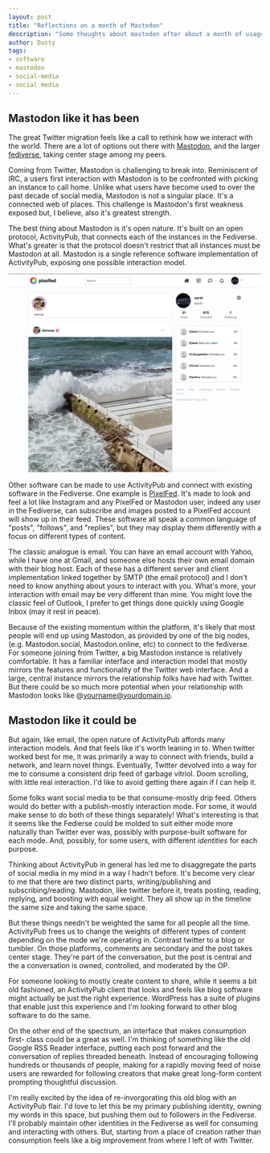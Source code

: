 ```yaml
---
layout: post
title: "Reflections on a month of Mastodon"
description: "Some thoughts about mastodon after about a month of usage."
author: Dusty
tags:
- software
- mastodon
- social-media
- social media
---
```


## Mastodon like it has been

The great Twitter migration feels like a call to rethink how we interact with
the world. There are a lot of options out there with
[Mastodon](https://buffer.com/resources/mastodon-social/), and the larger
[fediverse](https://en.wikipedia.org/wiki/Fediverse), taking center stage among
my peers.

Coming from Twitter, Mastodon is challenging to break into. Reminiscent of IRC,
a users first interaction with Mastodon is to be confronted with picking an
instance to call home. Unlike what users have become used to over the past
decade of social media, Mastodon is not a singular place. It's a connected web
of places. This challenge is Mastodon's first weakness exposed but, I believe,
also it's greatest strength.

The best thing about Mastodon is it's open nature. It's built on an open
protocol, ActivityPub, that connects each of the instances in the Fediverse.
What's greater is that the protocol doesn't restrict that all instances
must be Mastodon at all. Mastodon is a single reference software implementation
of ActivityPub, exposing one possible interaction model.

![Screenshot of PixelFed](/img/posts/mastodon/pixelfed.jpeg)

Other software can be made to use ActivityPub and connect with existing
software in the Fediverse. One example is [PixelFed](https://www.pixelfed.org).
It's made to look and feel a lot like Instagram and any PixelFed or Mastodon
user, indeed any user in the Fediverse, can subscribe and images posted to a
PixelFed account will show up in their feed. These software all speak a
common language of "posts", "follows", and "replies", but they may display
them differently with a focus on different types of content.

The classic analogue is email. You can have an email account with Yahoo,
while I have one at Gmail, and someone else hosts their own email domain
with their blog host. Each of these has a different server and client
implementation linked together by SMTP (the email protocol) and I don't
need to know anything about yours to interact with you. What's more, your
interaction with email may be very different than mine. You might love the
classic feel of Outlook, I prefer to get things done quickly using Google
Inbox (may it rest in peace).

Because of the existing momentum within the platform, it's likely that most
people will end up using Mastodon, as provided by one of the big nodes,
(e.g. Mastodon.social, Mastodon.online, etc) to connect to the fediverse. For
someone joining from Twitter, a big Mastodon instance is relatively
comfortable. It has a familiar interface and interaction model that mostly
mirrors the features and functionality of the Twitter web interface. And a
large, central instance mirrors the relationship folks have had with Twitter.
But there could be so much more potential when your relationship with Mastodon
looks like @yourname@yourdomain.io.

## Mastodon like it could be

But again, like email, the open nature of ActivityPub affords many interaction
models. And that feels like it's worth leaning in to. When twitter worked best
for me, it was primarily a way to connect with friends, build a network, and
learn novel things. Eventually, Twitter devolved into a way for me to consume a
consistent drip feed of garbage vitriol. Doom scrolling, with little real
interaction. I'd like to avoid getting there again if I can help it.

Some folks want social media to be that consume-mostly drip feed. Others would
do better with a publish-mostly interaction mode. For some, it would make sense
to do both of these things separately! What's interesting is that it seems like
the Fedierse could be molded to suit either mode more naturally than Twitter
ever was, possibly with purpose-built software for each mode. And, possibly,
for some users, with different _identities_ for each purpose.

Thinking about ActivityPub in general has led me to disaggregate the parts of
social media in my mind in a way I hadn't before. It's become very clear to me
that there are two distinct parts, writing/publishing and subscribing/reading.
Mastodon, like twitter before it, treats posting, reading, replying, and
boosting with equal weight. They all show up in the timeline the same size and
taking the same space.

But these things needn't be weighted the same for all people all the time.
ActivityPub frees us to change the weights of different types of content
depending on the mode we're operating in. Contrast twitter to a blog or
tumbler. On those platforms, comments are secondary and the post takes center
stage. They're part of the conversation, but the post is central and the a
conversation is owned, controlled, and moderated by the OP.

For someone looking to mostly create content to share, while it seems a bit old
fashioned, an ActivityPub client that looks and feels like blog software might
actually be just the right experience. WordPress has a suite of plugins that
enable just this experience and I'm looking forward to other blog software to
do the same.

On the other end of the spectrum, an interface that makes consumption first-
class could be a great as well. I'm thinking of something like the old Google
RSS Reader interface, putting each post forward and the conversation of
replies threaded beneath. Instead of encouraging following hundreds or
thousands of people, making for a rapidly moving feed of noise users are
rewarded for following creators that make great long-form content prompting
thoughtful discussion.

I'm really excited by the idea of re-invorgorating this old blog with an
ActivityPub flair. I'd love to let this be my primary publishing identity,
owning my words in this space, but pushing them out to followers in the
Fediverse. I'll probably maintain other identities in the Fediverse as
well for consuming and interacting with others. But, starting from a place
of creation rather than consumption feels like a big improvement from where
I left of with Twitter.
